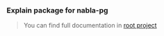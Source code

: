 ### Explain package for nabla-pg

> You can find full documentation in [root project](../../README.md)
